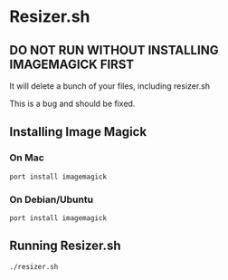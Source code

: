 # Resizer.sh

## DO NOT RUN WITHOUT INSTALLING IMAGEMAGICK FIRST
It will delete a bunch of your files, including resizer.sh

This is a bug and should be fixed.

## Installing Image Magick

### On Mac
```
port install imagemagick
```

### On Debian/Ubuntu
```
port install imagemagick
```

## Running Resizer.sh
```
./resizer.sh
```
